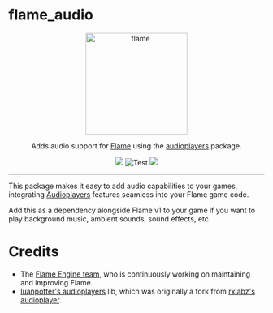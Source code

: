 # flame_audio

<!-- markdownlint-disable MD013 -->
<p align="center">
  <a href="https://flame-engine.org">
    <img alt="flame" width="200px" src="https://user-images.githubusercontent.com/6718144/101553774-3bc7b000-39ad-11eb-8a6a-de2daa31bd64.png">
  </a>
</p>

<p align="center">
Adds audio support for <a href="https://github.com/flame-engine/flame">Flame</a> using the <a href="https://github.com/luanpotter/audioplayers">audioplayers</a> package.
</p>

<p align="center">
  <a title="Pub" href="https://pub.dev/packages/flame_audio/versions#prerelease" ><img src="https://img.shields.io/pub/v/flame_audio.svg?style=popout&include_prereleases" /></a>
  <img src="https://github.com/flame-engine/flame_audio/workflows/Lint/badge.svg?branch=master&event=push" alt="Test" />
  <a title="Discord" href="https://discord.gg/pxrBmy4" ><img src="https://img.shields.io/discord/509714518008528896.svg" /></a>
</p>
<!-- markdownlint-enable MD013 -->

---

This package makes it easy to add audio capabilities to your games, integrating [Audioplayers](https://github.com/luanpotter/audioplayers) features seamless into your Flame game code.

Add this as a dependency alongside Flame v1 to your game if you want to play background music, ambient sounds, sound effects, etc.

# Credits

 * The [Flame Engine team](https://github.com/orgs/flame-engine/people), who is continuously working on maintaining and improving Flame.
 * [luanpotter's audioplayers](https://github.com/luanpotter/audioplayer) lib, which was originally a fork from [rxlabz's audioplayer](https://github.com/rxlabz/audioplayer).
